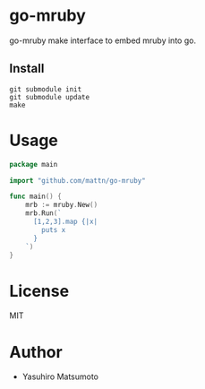 # go-mruby

go-mruby make interface to embed mruby into go.

## Install

```
git submodule init
git submodule update
make
```

# Usage

```go
package main

import "github.com/mattn/go-mruby"

func main() {
	mrb := mruby.New()
	mrb.Run(`
      [1,2,3].map {|x|
        puts x
      }
    `)
}
```

# License

MIT

# Author

* Yasuhiro Matsumoto

